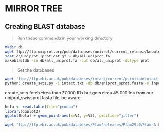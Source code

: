 # MIRROR TREE

## Creating BLAST database

> Run these commands in your working directory

```sh
mkdir db
wget ftp://ftp.uniprot.org/pub/databases/uniprot/current_release/knowledgebase/complete/uniprot_sprot.fasta.gz -O db/uniprot_sprot.dat.gz
zcat db/uniprot_sprot.dat.gz > db/all_uniprot.fa
makeblastdb -in db/all_uniprot.fa -out db/all_uniprot -dbtype prot
```


> Get the databases
```sh
wget 'ftp://ftp.ebi.ac.uk/pub/databases/intact/current/psimitab/intact.txt'
python3 create_sets.py -i intact.txt -db db/uniprot_sprot.fasta -o input.fasta
```

create_sets fetch circa than 77.000 IDs but gets circa 45.000 Ids from our uniprot_swissprot.fasta file, be aware. 




```r
hola <- read.table(file="prueba")
library(ggplot2)
ggplot(hola) + geom_point(aes(x=V4, y=V3), position="jitter")
```

```sh
wget 'ftp://ftp.ebi.ac.uk/pub/databases/Pfam/releases/Pfam29.0/Pfam-A.hmm.gz'
```